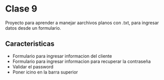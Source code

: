 # Clase 9

Proyecto para aprender a manejar aarchivos planos con 
.txt, para ingresar datos desde un formulario.

## Caracteristicas

* Formulario para ingresar informacion del cliente
* Formulario para ingresar informacion para recuperar la contraseña
* Validar el password
* Poner icino en la barra superior